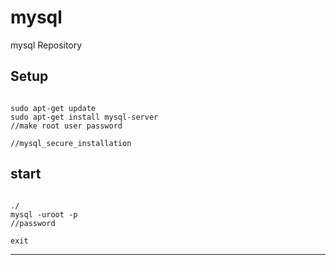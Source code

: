 mysql
===

mysql Repository


Setup
---

<pre><code>
sudo apt-get update
sudo apt-get install mysql-server
//make root user password

//mysql_secure_installation
</pre></code>

start
---
<pre><code>
./
mysql -uroot -p
//password

exit
</pre></code>

***
